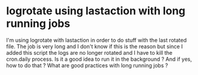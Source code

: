 
# logrotate using lastaction with long running jobs

I'm using logrotate with lastaction in order to do stuff with the last rotated file.
The job is very long and I don't know if this is the reason but since I added this script the logs are no longer rotated and I have to kill the cron.daily process.
Is it a good idea to run it in the background ? And if yes, how to do that ? What are good practices with long running jobs ?

        